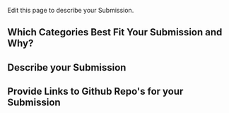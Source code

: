 Edit this page to describe your Submission.

## Which Categories Best Fit Your Submission and Why?

## Describe your Submission

## Provide Links to Github Repo's for your Submission

